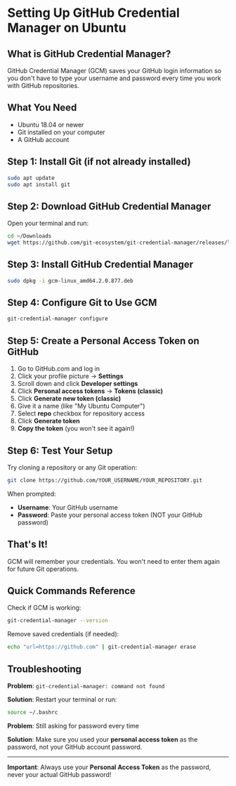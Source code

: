 # Setting Up GitHub Credential Manager on Ubuntu

## What is GitHub Credential Manager?

GitHub Credential Manager (GCM) saves your GitHub login information so you don't have to type your username and password every time you work with GitHub repositories.

## What You Need

- Ubuntu 18.04 or newer
- Git installed on your computer
- A GitHub account

## Step 1: Install Git (if not already installed)

```bash
sudo apt update
sudo apt install git
```

## Step 2: Download GitHub Credential Manager

Open your terminal and run:

```bash
cd ~/Downloads
wget https://github.com/git-ecosystem/git-credential-manager/releases/latest/download/gcm-linux_amd64.2.0.877.deb
```

## Step 3: Install GitHub Credential Manager

```bash
sudo dpkg -i gcm-linux_amd64.2.0.877.deb
```

## Step 4: Configure Git to Use GCM

```bash
git-credential-manager configure
```

## Step 5: Create a Personal Access Token on GitHub

1. Go to GitHub.com and log in
2. Click your profile picture → **Settings**
3. Scroll down and click **Developer settings**
4. Click **Personal access tokens** → **Tokens (classic)**
5. Click **Generate new token (classic)**
6. Give it a name (like "My Ubuntu Computer")
7. Select **repo** checkbox for repository access
8. Click **Generate token**
9. **Copy the token** (you won't see it again!)

## Step 6: Test Your Setup

Try cloning a repository or any Git operation:

```bash
git clone https://github.com/YOUR_USERNAME/YOUR_REPOSITORY.git
```

When prompted:
- **Username**: Your GitHub username
- **Password**: Paste your personal access token (NOT your GitHub password)

## That's It!

GCM will remember your credentials. You won't need to enter them again for future Git operations.

## Quick Commands Reference

Check if GCM is working:
```bash
git-credential-manager --version
```

Remove saved credentials (if needed):
```bash
echo "url=https://github.com" | git-credential-manager erase
```

## Troubleshooting

**Problem**: `git-credential-manager: command not found`

**Solution**: Restart your terminal or run:
```bash
source ~/.bashrc
```

**Problem**: Still asking for password every time

**Solution**: Make sure you used your **personal access token** as the password, not your GitHub account password.

---

**Important**: Always use your **Personal Access Token** as the password, never your actual GitHub password!